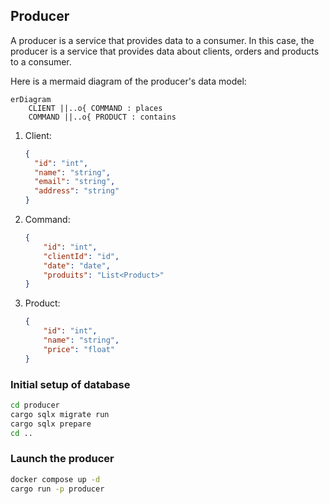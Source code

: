 
## Producer

A producer is a service that provides data to a consumer. In this case, the producer is a service that provides data about clients, orders and products to a consumer.

Here is a mermaid diagram of the producer's data model:

```mermaid
erDiagram
    CLIENT ||..o{ COMMAND : places
    COMMAND ||..o{ PRODUCT : contains
```

1. Client:
    ```json
    {
      "id": "int",
      "name": "string",
      "email": "string",
      "address": "string"
    }
    ```

2. Command:
    ```json
    {
        "id": "int",
        "clientId": "id",
        "date": "date",
        "produits": "List<Product>"
    }
    ```

3. Product:
    ```json
    {
        "id": "int",
        "name": "string",
        "price": "float"
    }
    ```

### Initial setup of database
```bash
cd producer
cargo sqlx migrate run
cargo sqlx prepare
cd ..
```

### Launch the producer
```bash
docker compose up -d
cargo run -p producer
```
